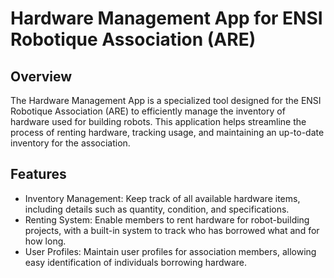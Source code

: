# Hardware Management App for ENSI Robotique Association (ARE)
## Overview
The Hardware Management App is a specialized tool designed for the ENSI Robotique Association (ARE) to efficiently manage the inventory of hardware used for building robots. This application helps streamline the process of renting hardware, tracking usage, and maintaining an up-to-date inventory for the association.

## Features
- Inventory Management: Keep track of all available hardware items, including details such as quantity, condition, and specifications.
- Renting System: Enable members to rent hardware for robot-building projects, with a built-in system to track who has borrowed what and for how long.
- User Profiles: Maintain user profiles for association members, allowing easy identification of individuals borrowing hardware.
